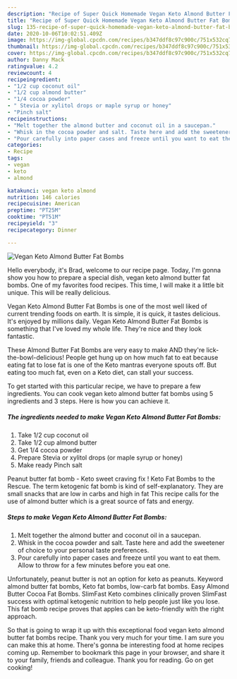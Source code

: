 ```yaml
---
description: "Recipe of Super Quick Homemade Vegan Keto Almond Butter Fat Bombs"
title: "Recipe of Super Quick Homemade Vegan Keto Almond Butter Fat Bombs"
slug: 135-recipe-of-super-quick-homemade-vegan-keto-almond-butter-fat-bombs
date: 2020-10-06T10:02:51.409Z
image: https://img-global.cpcdn.com/recipes/b347ddf8c97c900c/751x532cq70/vegan-keto-almond-butter-fat-bombs-recipe-main-photo.jpg
thumbnail: https://img-global.cpcdn.com/recipes/b347ddf8c97c900c/751x532cq70/vegan-keto-almond-butter-fat-bombs-recipe-main-photo.jpg
cover: https://img-global.cpcdn.com/recipes/b347ddf8c97c900c/751x532cq70/vegan-keto-almond-butter-fat-bombs-recipe-main-photo.jpg
author: Danny Mack
ratingvalue: 4.2
reviewcount: 4
recipeingredient:
- "1/2 cup coconut oil"
- "1/2 cup almond butter"
- "1/4 cocoa powder"
- " Stevia or xylitol drops or maple syrup or honey"
- "Pinch salt"
recipeinstructions:
- "Melt together the almond butter and coconut oil in a saucepan."
- "Whisk in the cocoa powder and salt. Taste here and add the sweetener of choice to your personal taste preferences."
- "Pour carefully into paper cases and freeze until you want to eat them. Allow to throw for a few minutes before you eat one."
categories:
- Recipe
tags:
- vegan
- keto
- almond

katakunci: vegan keto almond 
nutrition: 146 calories
recipecuisine: American
preptime: "PT25M"
cooktime: "PT51M"
recipeyield: "3"
recipecategory: Dinner

---
```



![Vegan Keto Almond Butter Fat Bombs](https://img-global.cpcdn.com/recipes/b347ddf8c97c900c/751x532cq70/vegan-keto-almond-butter-fat-bombs-recipe-main-photo.jpg)

Hello everybody, it's Brad, welcome to our recipe page. Today, I'm gonna show you how to prepare a special dish, vegan keto almond butter fat bombs. One of my favorites food recipes. This time, I will make it a little bit unique. This will be really delicious.

Vegan Keto Almond Butter Fat Bombs is one of the most well liked of current trending foods on earth. It is simple, it is quick, it tastes delicious. It's enjoyed by millions daily. Vegan Keto Almond Butter Fat Bombs is something that I've loved my whole life. They're nice and they look fantastic.

These Almond Butter Fat Bombs are very easy to make AND they&#39;re lick-the-bowl-delicious! People get hung up on how much fat to eat because eating fat to lose fat is one of the Keto mantras everyone spouts off. But eating too much fat, even on a Keto diet, can stall your success.


To get started with this particular recipe, we have to prepare a few ingredients. You can cook vegan keto almond butter fat bombs using 5 ingredients and 3 steps. Here is how you can achieve it.

<!--inarticleads1-->

##### The ingredients needed to make Vegan Keto Almond Butter Fat Bombs:

1. Take 1/2 cup coconut oil
1. Take 1/2 cup almond butter
1. Get 1/4 cocoa powder
1. Prepare  Stevia or xylitol drops (or maple syrup or honey)
1. Make ready Pinch salt


Peanut butter fat bomb - Keto sweet craving fix ! Keto Fat Bombs to the Rescue. The term ketogenic fat bomb is kind of self-explanatory. They are small snacks that are low in carbs and high in fat This recipe calls for the use of almond butter which is a great source of fats and energy. 

<!--inarticleads2-->

##### Steps to make Vegan Keto Almond Butter Fat Bombs:

1. Melt together the almond butter and coconut oil in a saucepan.
1. Whisk in the cocoa powder and salt. Taste here and add the sweetener of choice to your personal taste preferences.
1. Pour carefully into paper cases and freeze until you want to eat them. Allow to throw for a few minutes before you eat one.


Unfortunately, peanut butter is not an option for keto as peanuts. Keyword almond butter fat bombs, Keto fat bombs, low-carb fat bombs. Easy Almond Butter Cocoa Fat Bombs. SlimFast Keto combines clinically proven SlimFast success with optimal ketogenic nutrition to help people just like you lose. This fat bomb recipe proves that apples can be keto-friendly with the right approach. 

So that is going to wrap it up with this exceptional food vegan keto almond butter fat bombs recipe. Thank you very much for your time. I am sure you can make this at home. There's gonna be interesting food at home recipes coming up. Remember to bookmark this page in your browser, and share it to your family, friends and colleague. Thank you for reading. Go on get cooking!
